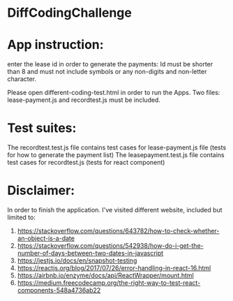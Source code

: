 # DiffCodingChallenge

# App instruction:
enter the lease id in order to generate the payments: Id must be shorter than 8 and must not include symbols or any non-digits and non-letter character.

Please open different-coding-test.html in order to run the Apps. Two files: lease-payment.js and recordtest.js must be included.

# Test suites:
The recordtest.test.js file contains test cases for lease-payment.js file (tests for how to generate the payment list)
The leasepayment.test.js file contains test cases for recordtest.js (tests for react component)

# Disclaimer:
In order to finish the application. I've visited different website, included but limited to:
1. https://stackoverflow.com/questions/643782/how-to-check-whether-an-object-is-a-date
2. https://stackoverflow.com/questions/542938/how-do-i-get-the-number-of-days-between-two-dates-in-javascript
3. https://jestjs.io/docs/en/snapshot-testing
4. https://reactjs.org/blog/2017/07/26/error-handling-in-react-16.html
5. https://airbnb.io/enzyme/docs/api/ReactWrapper/mount.html
6. https://medium.freecodecamp.org/the-right-way-to-test-react-components-548a4736ab22
